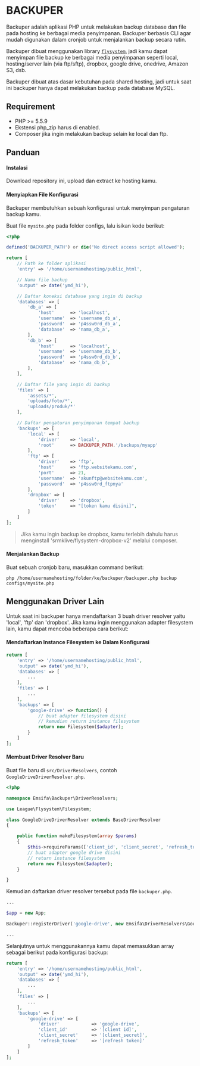 BACKUPER
===========================

Backuper adalah aplikasi PHP untuk melakukan backup database dan file pada hosting ke berbagai media penyimpanan.
Backuper berbasis CLI agar mudah digunakan dalam cronjob untuk menjalankan backup secara rutin.

Backuper dibuat menggunakan library [`flysystem`](https://flysystem.thephpleague.com),
jadi kamu dapat menyimpan file backup ke berbagai media penyimpanan
seperti local, hosting/server lain (via ftp/sftp), dropbox, google drive, onedrive, Amazon S3, dsb.

Backuper dibuat atas dasar kebutuhan pada shared hosting, jadi untuk saat ini
backuper hanya dapat melakukan backup pada database MySQL.

## Requirement

* PHP >= 5.5.9
* Ekstensi php_zip harus di enabled.
* Composer jika ingin melakukan backup selain ke local dan ftp.

## Panduan

#### Instalasi

Download repository ini, upload dan extract ke hosting kamu.

#### Menyiapkan File Konfigurasi

Backuper membutuhkan sebuah konfigurasi untuk menyimpan pengaturan backup kamu.

Buat file `mysite.php` pada folder configs, lalu isikan kode berikut:

```php
<?php

defined('BACKUPER_PATH') or die('No direct access script allowed');

return [
    // Path ke folder aplikasi
    'entry' => '/home/usernamehosting/public_html',

    // Nama file backup
    'output' => date('ymd_hi'),

    // Daftar koneksi database yang ingin di backup
    'databases' => [
        'db_a' => [
            'host'      => 'localhost',
            'username'  => 'username_db_a',
            'password'  => 'p4ssw0rd_db_a',
            'database'  => 'nama_db_a',
        ],
        'db_b' => [
            'host'      => 'localhost',
            'username'  => 'username_db_b',
            'password'  => 'p4ssw0rd_db_b',
            'database'  => 'nama_db_b',
        ],
    ],

    // Daftar file yang ingin di backup
    'files' => [
        'assets/*',
        'uploads/foto/*',
        'uploads/produk/*'
    ],

    // Daftar pengaturan penyimpanan tempat backup
    'backups' => [
        'local' => [
            'driver'    => 'local',
            'root'      => BACKUPER_PATH.'/backups/myapp'
        ],
        'ftp' => [
            'driver'    => 'ftp',
            'host'      => 'ftp.websitekamu.com',
            'port'      => 21,
            'username'  => 'akunftp@websitekamu.com',
            'password'  => 'p4ssw0rd_ftpnya'
        ],
        'dropbox' => [
            'driver'    => 'dropbox',
            'token'     => "[token kamu disini]",
        ]
    ]
];
```

> Jika kamu ingin backup ke dropbox, kamu terlebih dahulu harus menginstall 'srmklive/flysystem-dropbox-v2' melalui composer.

#### Menjalankan Backup

Buat sebuah cronjob baru, masukkan command berikut:

```
php /home/usernamehosting/folder/ke/backuper/backuper.php backup configs/mysite.php
```

## Menggunakan Driver Lain

Untuk saat ini backuper hanya mendaftarkan 3 buah driver resolver yaitu 'local', 'ftp' dan 'dropbox'.
Jika kamu ingin menggunakan adapter filesystem lain, kamu dapat mencoba beberapa cara berikut:

#### Mendaftarkan Instance Filesystem ke Dalam Konfigurasi

```php
return [
    'entry' => '/home/usernamehosting/public_html',
    'output' => date('ymd_hi'),
    'databases' => [
        ...
    ],
    'files' => [
        ...
    ],
    'backups' => [
        'google-drive' => function() {
            // buat adapter filesystem disini
            // kemudian return instance filesystem
            return new Filesystem($adapter);
        }
    ]
];
```

#### Membuat Driver Resolver Baru

Buat file baru di `src/DriverResolvers`, contoh `GoogleDriveDriverResolver.php`.

```php
<?php

namespace Emsifa\Backuper\DriverResolvers;

use League\Flysystem\Filesystem;

class GoogleDriveDriverResolver extends BaseDriverResolver
{

    public function makeFilesystem(array $params)
    {
        $this->requireParams(['client_id', 'client_secret', 'refresh_token'], $params);
        // buat adapter google drive disini
        // return instance filesystem
        return new Filesystem($adapter);
    }

}
```

Kemudian daftarkan driver resolver tersebut pada file `backuper.php`.

```php
...

$app = new App;

Backuper::registerDriver('google-drive', new Emsifa\DriverResolvers\GoogleDriveDriverResolver());

...
```

Selanjutnya untuk menggunakannya kamu dapat memasukkan array sebagai berikut pada konfigurasi backup:

```php
return [
    'entry' => '/home/usernamehosting/public_html',
    'output' => date('ymd_hi'),
    'databases' => [
        ...
    ],
    'files' => [
        ...
    ],
    'backups' => [
        'google-drive' => [
            'driver'            => 'google-drive',
            'client_id'         => '[client id]',
            'client_secret'     => '[client_secret]',
            'refresh_token'     => '[refresh token]'
        ]
    ]
];
```
